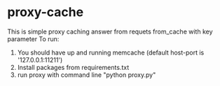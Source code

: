 # proxy-cache
This is simple proxy caching answer from requets from_cache with key parameter
To run:
1. You should have up and running memcache (default host-port is '127.0.0.1:11211')
2. Install packages from requirements.txt
3. run proxy with command line "python proxy.py"

